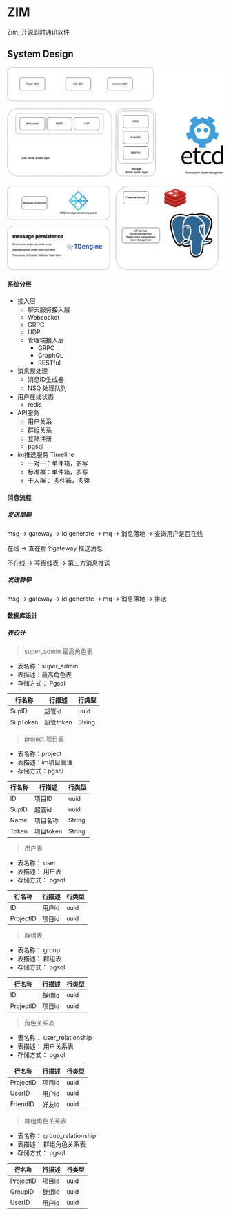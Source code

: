 # ZIM

Zim, 开源即时通讯软件

## System Design

![](./doc/img/ZIM.jpg)

#### 系统分层

- 接入层
    - 聊天服务接入层
    - Websocket
    - GRPC
    - UDP
    - 管理端接入层
        - GRPC
        - GraphQL
        - RESTful
- 消息预处理
    - 消息ID生成器
    - NSQ 处理队列
- 用户在线状态
    - redis
- API服务
    - 用户关系
    - 群组关系
    - 登陆注册
    - pgsql
- im推送服务 Timeline
    - 一对一：单件箱，多写
    - 标准群：单件箱，多写
    - 千人群： 多件箱，多读

#### 消息流程

##### 发送单聊

msg -> gateway -> id generate -> mq -> 消息落地 -> 查询用户是否在线 

在线 -> 查在那个gateway 推送消息

不在线 -> 写离线表 -> 第三方消息推送

##### 发送群聊

msg -> gateway -> id generate -> mq -> 消息落地 -> 推送

#### 数据库设计

##### 表设计

> super_admin 最高角色表

- 表名称：super_admin
- 表描述：最高角色表
- 存储方式： Pgsql

| 行名称      | 行描述     | 行类型    |
|----------|---------|--------|
| SupID    | 超管id    | uuid   |
| SupToken | 超管token | String |

> project 项目表

- 表名称：project
- 表描述：im项目管理
- 存储方式：pgsql

| 行名称   | 行描述     | 行类型    |
|-------|---------|--------|
| ID    | 项目ID    | uuid   |
| SupID | 超管id    | uuid   |
| Name  | 项目名称    | String |
| Token | 项目token | String |

> 用户表

- 表名称： user
- 表描述： 用户表
- 存储方式： pgsql

| 行名称       | 行描述  | 行类型  |
|-----------|------|------|
| ID        | 用户id | uuid |
| ProjectID | 项目id | uuid |

> 群组表

- 表名称： group
- 表描述： 群组表
- 存储方式： pgsql

| 行名称       | 行描述  | 行类型  |
|-----------|------|------|
| ID        | 群组id | uuid |
| ProjectID | 项目id | uuid |

> 角色关系表

- 表名称： user_relationship
- 表描述： 用户关系表
- 存储方式： pgsql

| 行名称       | 行描述  | 行类型  |
|-----------|------|------|
| ProjectID | 项目id | uuid |
| UserID    | 用户id | uuid |
| FriendID  | 好友id | uuid |

> 群组角色关系表

- 表名称： group_relationship
- 表描述： 群组角色关系表
- 存储方式： pgsql

| 行名称       | 行描述  | 行类型  |
|-----------|------|------|
| ProjectID | 项目id | uuid |
| GroupID   | 群组id | uuid |
| UserID    | 用户id | uuid |




